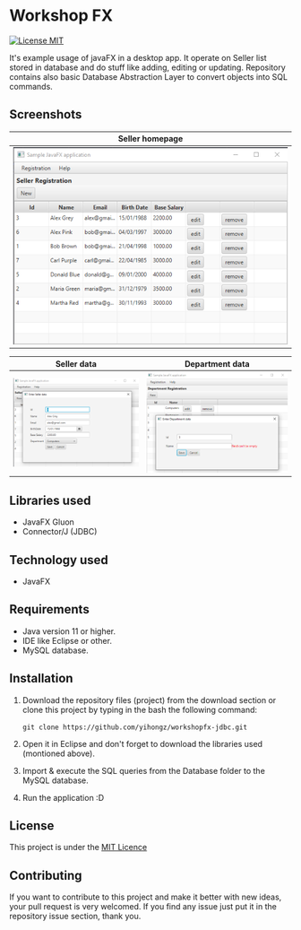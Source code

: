 # Workshop FX
[![License MIT](https://img.shields.io/badge/license-MIT-blue.svg)](LICENSE)

It's example usage of javaFX in a desktop app. It operate on Seller list stored in database and do stuff like adding, editing or updating. Repository contains also basic Database Abstraction Layer to convert objects into SQL commands.

## Screenshots
Seller homepage                |
:-------------------------:|
![seller homepage](screenshot/Seller.png)  |

Seller data           |  Department data
:-------------------------:|:-------------------------:
![seller data](screenshot/Seller-data.png)  |  ![derpartment data](screenshot/Department-data.png)

## Libraries used
* JavaFX Gluon
* Connector/J (JDBC)

## Technology used
* JavaFX

## Requirements
* Java version 11 or higher.
* IDE like Eclipse or other.
* MySQL database.

## Installation
1. Download the repository files (project) from the download section or clone this project by typing in the bash the following command:

       git clone https://github.com/yihongz/workshopfx-jdbc.git
2. Open it in Eclipse and don't forget to download the libraries used (montioned above).
3. Import & execute the SQL queries from the Database folder to the MySQL database.
4. Run the application :D

## License
This project is under the [MIT Licence](https://raw.githubusercontent.com/yihongz/workshopfx-jdbc/master/LICENSE)

## Contributing
If you want to contribute to this project and make it better with new ideas, your pull request is very welcomed.
If you find any issue just put it in the repository issue section, thank you.

